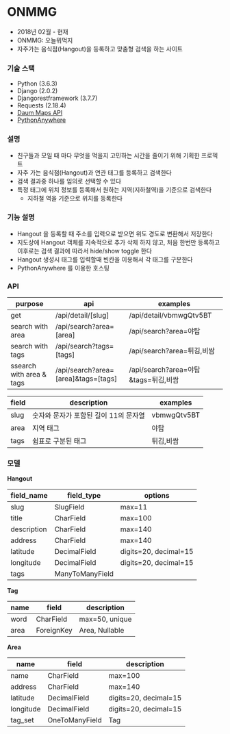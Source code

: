 # ONMMG

- 2018년 02월 - 현재
- ONMMG: 오늘뭐먹지
- 자주가는 음식점(Hangout)을 등록하고 맞춤형 검색을 하는 사이트

### 기술 스택

- Python (3.6.3)
- Django (2.0.2)
- Djangorestframework (3.7.7)
- Requests (2.18.4)
- [Daum Maps API](http://apis.map.daum.net)
- [PythonAnywhere](https://www.pythonanywhere.com)

### 설명

- 친구들과 모일 때 마다 무엇을 먹을지 고민하는 시간을 줄이기 위해 기획한 프로젝트
- 자주 가는 음식점(Hangout)과 연관 태그를 등록하고 검색한다
- 검색 결과중 하나를 임의로 선택할 수 있다
- 특정 태그에 위치 정보를 등록해서 원하는 지역(지하철역)을 기준으로 검색한다
	- 지하철 역을 기준으로 위치를 등록한다

### 기능 설명

- Hangout 을 등록할 때 주소를 입력으로 받으면 위도 경도로 변환해서 저장한다
- 지도상에 Hangout 객체를 지속적으로 추가 삭제 하지 않고, 처음 한번만 등록하고 이후로는 검색 결과에 따라서 hide/show toggle 한다
- Hangout 생성시 태그를 입력할때 빈칸을 이용해서 각 태그를 구분한다
- PythonAnywhere 를 이용한 호스팅

### API

| purpose                  | api                                 | examples                             |
|--------------------------|-------------------------------------|--------------------------------------|
| get                      | /api/detail/[slug]                  | /api/detail/vbmwgQtv5BT              |
| search with area         | /api/search?area=[area]             | /api/search?area=야탑                |
| search with tags         | /api/search?tags=[tags]             | /api/search?area=튀김,비쌈           |
| ssearch with area & tags | /api/search?area=[area]&tags=[tags] | /api/search?area=야탑&tags=튀김,비쌈 |

| field | description                  | examples    |
|-------|------------------------------|-------------|
| slug  | 숫자와 문자가 포함된 길이 11의 문자열 | vbmwgQtv5BT |
| area  | 지역 태그                       | 야탑         |
| tags  | 쉼표로 구분된 태그                | 튀김,비쌈     |

### 모델

**Hangout**

| field_name  | field_type      | options               |
|-------------|-----------------|-----------------------|
| slug        | SlugField       | max=11                |
| title       | CharField       | max=100               |
| description | CharField       | max=140               |
| address     | CharField       | max=140               |
| latitude    | DecimalField    | digits=20, decimal=15 |
| longitude   | DecimalField    | digits=20, decimal=15 |
| tags        | ManyToManyField |                       |

**Tag**

| name | field      | description    |
|------|------------|----------------|
| word | CharField  | max=50, unique |
| area | ForeignKey | Area, Nullable |

**Area**

| name      | field          | description           |
|-----------|----------------|-----------------------|
| name      | CharField      | max=100               |
| address   | CharField      | max=140               |
| latitude  | DecimalField   | digits=20, decimal=15 |
| longitude | DecimalField   | digits=20, decimal=15 |
| tag_set   | OneToManyField | Tag                   |
